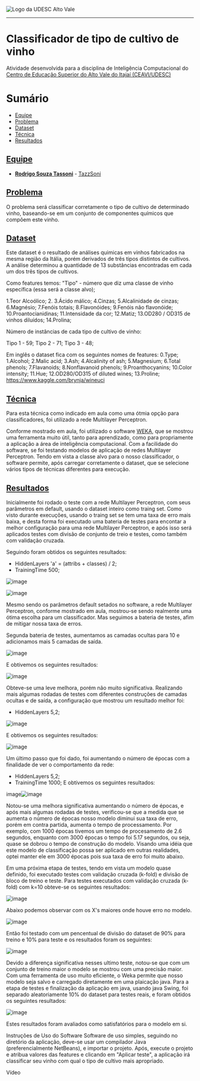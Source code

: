 <!-- Visualizador online: https://stackedit.io/ -->
 ![Logo da UDESC Alto Vale](http://www1.udesc.br/imagens/id_submenu/2019/marca_alto_vale_horizontal_assinatura_rgb_01.jpg)

---

# Classificador de tipo de cultivo de vinho

Atividade desenvolvida para a disciplina de Inteligência Computacional do [Centro de Educação Superior do Alto Vale do Itajaí (CEAVI/UDESC)](https://www.udesc.br/ceavi)

# Sumário
* [Equipe](#equipe)
* [Problema](#problema)
* [Dataset](#dataset)
* [Técnica](#tecnica)
* [Resultados](#resultados)

## [Equipe](#equipe)
 - [**Rodrigo Souza Tassoni**](mailto:tazzsoni@gmail.com) - [TazzSoni](https://github.com/tazzsoni)
 
## [Problema](#problema)

O problema será classificar corretamente o tipo de cultivo de determinado vinho, baseando-se em um conjunto de componentes químicos que compõem este vinho. 

## [Dataset](#dataset)
Este dataset é o resultado de análises quimicas em vinhos fabricados na mesma região da Itália, porém derivados de três tipos distintos de cultivos. A análise determinou a quantidade de 13 substâncias encontradas em cada um dos três tipos de cultivos. 

Como features temos: "Tipo" - número que diz uma classe de vinho específica (essa será a classe alvo);

1.Teor Alcoólico;
2.
3.Ácido málico;
4.Cinzas;
5.Alcalinidade de cinzas;
6.Magnésio;
7.Fenóis totais;
8.Flavonóides;
9.Fenóis não flavonóide;
10.Proantocianidinas;
11.Intensidade da cor;
12.Matiz;
13.OD280 / OD315 de vinhos diluídos;
14.Prolina;

Número de instâncias de cada tipo de cultivo de vinho:

Tipo 1 - 59;
Tipo 2 - 71;
Tipo 3 - 48;

Em inglês o dataset fica com os seguintes nomes de features: 
0.Type;
1.Alcohol;
2.Malic acid;
3.Ash;
4.Alcalinity of ash;
5.Magnesium;
6.Total phenols;
7.Flavanoids;
8.Nonflavanoid phenols;
9.Proanthocyanins;
10.Color intensity;
11.Hue;
12.OD280/OD315 of diluted wines;
13.Proline;
https://www.kaggle.com/brynja/wineuci

## [Técnica](#tecnica)
Para esta técnica como indicado em aula como uma ótmia opção para classificadores, foi utilizado a rede Multilayer Perceptron.

Conforme mostrado em aula, foi utilizado o software [WEKA](https://www.cs.waikato.ac.nz/ml/weka/), que se mostrou uma ferramenta muito útil, tanto para aprendizado, como para propriamente a aplicação a área de inteligência computacional. Com a facilidade do software, se foi testando modelos de aplicação de redes Multilayer Perceptron. Tendo em vista a classe alvo para o nosso classificador, o software permite, após carregar corretamente o dataset, que se selecione vários tipos de técnicas diferentes para execução.

## [Resultados](#resultados)
Inicialmente foi rodado o teste com a rede Multilayer Perceptron, com seus parâmetros em default, usando o dataset inteiro como traing set. Como visto durante execuções, usando o traing set se tem uma taxa de erro mais baixa, e desta forma foi executado uma bateria de testes para encontar a melhor configuração para uma rede Multilayer Perceptron, e após isso será aplicados testes com divisão de conjunto de treio e testes, como também com validação cruzada.

Seguindo foram obtidos os seguintes resultados:

* HiddenLayers 'a' = (attribs + classes) / 2;
* TrainingTime 500;

![image](https://user-images.githubusercontent.com/45270751/112788581-93a82680-9031-11eb-90af-14427c4f8fbc.png)

![image](https://user-images.githubusercontent.com/45270751/112788587-97d44400-9031-11eb-818c-6512aafc6fce.png)


Mesmo sendo os parâmetros default setados no software, a rede Multilayer Perceptron, conforme mostrado em aula, mostrou-se sendo realmente uma ótima escolha para um classificador. Mas seguimos a bateria de testes, afim de mitigar nossa taxa de erros.

Segunda bateria de testes, aumentamos as camadas ocultas para 10 e adicionamos mais 5 camadas de saída.

![image](https://user-images.githubusercontent.com/45270751/112788671-c520f200-9031-11eb-9f4b-807bc2c0aaf7.png)

E obtivemos os seguintes resultados:

![image](https://user-images.githubusercontent.com/45270751/112788684-c9e5a600-9031-11eb-87cb-c7486cf7ebcd.png)

Obteve-se uma leve melhora, porém não muito significativa. Realizando mais algumas rodadas de testes com diferentes construções de camadas ocultas e de saída, a configuração que mostrou um resultado melhor foi:

* HiddenLayers 5,2;

![image](https://user-images.githubusercontent.com/45270751/112788886-411b3a00-9032-11eb-8c1b-3774e29a136f.png)

E obtivemos os seguintes resultados:

![image](https://user-images.githubusercontent.com/45270751/112788770-f4376380-9031-11eb-9246-25548e5ef74f.png)

Um último passo que foi dado, foi aumentando o número de épocas com a finalidade de ver o comportamento da rede:

* HiddenLayers 5,2;
* TrainingTime 1000;
E obtivemos os seguintes resultados:

image![image](https://user-images.githubusercontent.com/45270751/112788997-76278c80-9032-11eb-906e-6910e874a48c.png)

Notou-se uma melhora significativa aumentando o número de épocas, e após mais algumas rodadas de testes, verificou-se que a medida que se aumenta o número de épocas nosso modelo diminui sua taxa de erro, porém em contra partida, aumenta o tempo de processamento. Por exemplo, com 1000 épocas tivemos um tempo de procesamento de 2.6 segundos, enquanto com 3000 épocas o tempo foi 5.17 segundos, ou seja, quase se dobrou o tempo de construção do modelo. Visando uma idéia que este modelo de classificação possa ser aplicado em outras realidades, optei manter ele em 3000 épocas pois sua taxa de erro foi muito abaixo.

Em uma próxima etapa de testes, tendo em vista um modelo quase definido, foi executado testes com validação cruzada (k-fold) e divisão de bloco de treino e teste. Para testes executados com validação cruzada (k-fold) com k=10 obteve-se os seguintes resultados: 

![image](https://user-images.githubusercontent.com/45270751/112789033-85a6d580-9032-11eb-9949-80cfec968089.png)

Abaixo podemos observar com os X's maiores onde houve erro no modelo. 

![image](https://user-images.githubusercontent.com/45270751/112789042-8b042000-9032-11eb-8773-c1f3943ece73.png)

Então foi testado com um pencentual de divisão do dataset de 90% para treino e 10% para teste e os resultados foram os seguintes: 

![image](https://user-images.githubusercontent.com/45270751/112789061-99523c00-9032-11eb-976b-ae5d4cfde520.png)

Devido a diferença significativa nesses ultimo teste, notou-se que com um conjunto de treino maior o modelo se mostrou com uma precisão maior. Com uma ferramenta de uso muito eficiente, o Weka permite que nosso modelo seja salvo e carregado diretamente em uma plaicação java. Para a etapa de testes e finalização da aplicação em java, usando java Swing, foi separado aleatoriamente 10% do dataset para testes reais, e foram obtidos os seguintes resultados:

![image](https://user-images.githubusercontent.com/45270751/112789066-9d7e5980-9032-11eb-9698-5da83f008e74.png)

Estes resultados foram avaliados como satisfatórios para o modelo em si.

Instruções de Uso do Software
Software de uso simples, seguindo no diretório da aplicação, deve-se usar um compilador Java (preferencialmente NetBeans), e importar o projeto. Após, execute o projeto e atribua valores das features e clicando em "Aplicar teste", a aplicação irá classificar seu vinho com qual o tipo de cultivo mais apropriado.

Vídeo
